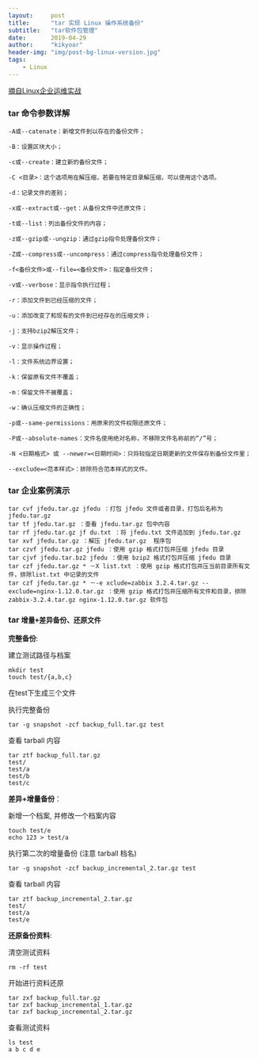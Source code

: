 ```yaml
---
layout:     post
title:      "tar 实现 Linux 操作系统备份"
subtitle:   "tar软件包管理"
date:       2019-04-29
author:     "kikyoar"
header-img: "img/post-bg-linux-version.jpg"
tags:
    - Linux
---  
```


[摘自Linux企业运维实战]()


### tar 命令参数详解  

	-A或--catenate：新增文件到以存在的备份文件；
	
	-B：设置区块大小；
	
	-c或--create：建立新的备份文件；
	
	-C <目录>：这个选项用在解压缩，若要在特定目录解压缩，可以使用这个选项。
	
	-d：记录文件的差别；
	
	-x或--extract或--get：从备份文件中还原文件；
	
	-t或--list：列出备份文件的内容；
	
	-z或--gzip或--ungzip：通过gzip指令处理备份文件；
	
	-Z或--compress或--uncompress：通过compress指令处理备份文件；
	
	-f<备份文件>或--file=<备份文件>：指定备份文件；
	
	-v或--verbose：显示指令执行过程；
	
	-r：添加文件到已经压缩的文件；
	
	-u：添加改变了和现有的文件到已经存在的压缩文件；
	
	-j：支持bzip2解压文件；
	
	-v：显示操作过程；
	
	-l：文件系统边界设置；
	
	-k：保留原有文件不覆盖；
	
	-m：保留文件不被覆盖；
	
	-w：确认压缩文件的正确性；
	
	-p或--same-permissions：用原来的文件权限还原文件；
	
	-P或--absolute-names：文件名使用绝对名称，不移除文件名称前的“/”号；
	
	-N <日期格式> 或 --newer=<日期时间>：只将较指定日期更新的文件保存到备份文件里；
	
	--exclude=<范本样式>：排除符合范本样式的文件。

### tar 企业案例演示

	tar cvf jfedu.tar.gz jfedu ：打包 jfedu 文件或者目录，打包后名称为 jfedu.tar.gz
	tar tf jfedu.tar.gz ：查看 jfedu.tar.gz 包中内容
	tar rf jfedu.tar.gz jf du.txt ：将 jfedu.txt 文件追加到 jfedu.tar.gz 
	tar xvf jfedu.tar.gz ：解压 jfedu.tar.gz  程序包
	tar czvf jfedu.tar.gz jfedu ：使用 gzip 格式打包并压缩 jfedu 目录
	tar cjvf jfedu.tar.bz2 jfedu ：使用 bzip2 格式打包并压缩 jfedu 目录
	tar czf jfedu.tar.gz * －X list.txt ：使用 gzip 格式打包并压当前目录所有文件，排除list.txt 中记录的文件
	tar czf jfedu.tar.gz * －-e xclude=zabbix 3.2.4.tar.gz --exclude=nginx-1.12.0.tar.gz ：使用 gzip 格式打包并压缩所有文件和目录，排除 zabbix-3.2.4.tar.gz nginx-1.12.0.tar.gz 软件包
	
	
### tar `增量+差异备份、还原文件`  

**完整备份**:

建立测试路径与档案

	mkdir test
	touch test/{a,b,c}
	
在test下生成三个文件

执行完整备份

	tar -g snapshot -zcf backup_full.tar.gz test

查看 tarball 内容

	tar ztf backup_full.tar.gz
	test/
	test/a
	test/b
	test/c


**差异+增量备份**：

新增一个档案, 并修改一个档案内容

	touch test/e
	echo 123 > test/a

执行第二次的增量备份 (注意 tarball 档名)

	tar -g snapshot -zcf backup_incremental_2.tar.gz test

查看 tarball 内容

	tar ztf backup_incremental_2.tar.gz
	test/
	test/a
	test/e
	
**还原备份资料**:

清空测试资料

	rm -rf test

开始进行资料还原
	
	tar zxf backup_full.tar.gz
	tar zxf backup_incremental_1.tar.gz
	tar zxf backup_incremental_2.tar.gz

查看测试资料

	ls test
	a b c d e

